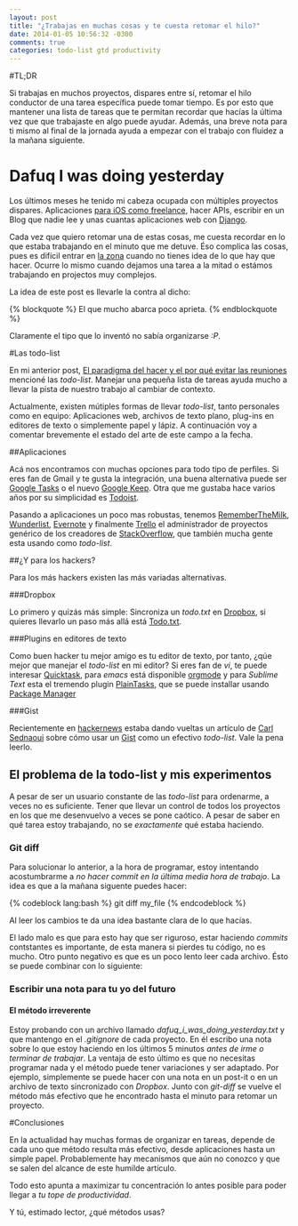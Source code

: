 ```yaml
---
layout: post
title: "¿Trabajas en muchas cosas y te cuesta retomar el hilo?"
date: 2014-01-05 10:56:32 -0300
comments: true
categories: todo-list gtd productivity
---
```


#TL;DR

Si trabajas en muchos proyectos, dispares entre sí, retomar el hilo conductor de una tarea específica puede tomar tiempo. Es por esto que mantener una lista de tareas que te permitan recordar que hacías la última vez que que trabajaste en algo puede ayudar. Además, una breve nota para ti mismo al final de la jornada ayuda a empezar con el trabajo con fluidez a la mañana siguiente.

<!--more-->

# Dafuq I was doing yesterday

Los últimos meses he tenido mi cabeza ocupada con múltiples proyectos dispares. Aplicaciones [para iOS como freelance][1], hacer APIs, escribir en un Blog que nadie lee y unas cuantas aplicaciones web con [Django][2].

[1]: https://itunes.apple.com/cl/app/siga-chile/id688969871?mt=8
[2]: https://www.djangoproject.com/

Cada vez que quiero retomar una de estas cosas, me cuesta recordar en lo que estaba trabajando en el minuto que me detuve. Éso complica las cosas, pues es difícil entrar en [la zona][3] cuando no tienes idea de lo que hay que hacer. Ocurre lo mismo cuando dejamos una tarea a la mitad o estámos trabajando en projectos muy complejos.

La idea de este post es llevarle la contra al dicho:

{% blockquote %}
El que mucho abarca poco aprieta.
{% endblockquote %}

Claramente el tipo que lo inventó no sabía organizarse *:P*.

[3]: http://en.wikipedia.org/wiki/Flow_(psychology)

#Las todo-list

En mi anterior post, [El paradigma del hacer y el por qué evitar las reuniones][4] mencioné las *todo-list*. Manejar una pequeña lista de tareas ayuda mucho a llevar la pista de nuestro trabajo al cambiar de contexto. 

[4]: /blog/2013/12/23/el-paradigma-del-hacer-y-el-por-que-evitar-las-reuniones/

Actualmente, existen mútiples formas de llevar *todo-list*, tanto personales como en equipo: Aplicaciones web, archivos de texto plano, plug-ins en editores de texto o simplemente papel y lápiz. A continuación voy a comentar brevemente el estado del arte de este campo a la fecha.

##Aplicaciones

Acá nos encontramos con muchas opciones para todo tipo de perfiles. Si eres fan de Gmail y te gusta la integración, una buena alternativa puede ser [Google Tasks][5] o el nuevo [Google Keep][20]. Otra que me gustaba hace varios años por su simplicidad es [Todoist][6].

Pasando a aplicaciones un poco mas robustas, tenemos [RememberTheMilk][7], [Wunderlist][8], [Evernote][9] y finalmente [Trello][10] el administrador de proyectos genérico de los creadores de [StackOverflow][19], que también mucha gente esta usando como *todo-list*.

[5]: https://mail.google.com/mail/help/tasks/
[6]: https://todoist.com/
[7]: http://www.rememberthemilk.com/
[8]: https://www.wunderlist.com/
[9]: https://evernote.com/
[10]: https://trello.com/
[19]: http://www.stackoverflow.com
[20]: https://drive.google.com/keep/u/0/

##¿Y para los hackers?

Para los más hackers existen las más variadas alternativas. 

###Dropbox

Lo primero y quizás más simple: Sincroniza un *todo.txt* en [Dropbox][11], si quieres llevarlo un paso más allá está [Todo.txt][12].

[11]: http://www.dropbox.com
[12]: http://todotxt.com/

###Plugins en editores de texto

Como buen hacker tu mejor amigo es tu editor de texto, por tanto, ¿qúe mejor que manejar el *todo-list* en mi editor? Si eres fan de *vi*, te puede interesar [Quicktask][13], para *emacs* está disponible [orgmode][14] y para *Sublime Text* esta el tremendo plugin [PlainTasks][15], que se puede installar usando [Package Manager][16]

[13]: http://quicktask.aaronbieber.com/
[14]: http://orgmode.org/
[15]: https://github.com/aziz/PlainTasks
[16]: https://sublime.wbond.net/

###Gist

Recientemente en [hackernews][17] estaba dando vueltas un artículo de [Carl Sednaoui][18] sobre cómo usar un [Gist][21] como un efectivo *todo-list*. Vale la pena leerlo.

[17]: https://news.ycombinator.com/
[18]: http://carlsednaoui.com/post/70299468325/the-best-to-do-list-a-private-gist
[21]: http://gist.github.com

## El problema de la todo-list y mis experimentos

A pesar de ser un usuario constante de las *todo-list* para ordenarme, a veces no es suficiente. Tener que llevar un control de todos los proyectos en los que me desenvuelvo a veces se pone caótico. A pesar de saber en qué tarea estoy trabajando, no se *exactamente* qué estaba haciendo.

### Git diff

Para solucionar lo anterior, a la hora de programar, estoy intentando acostumbrarme a *no hacer commit en la última media hora de trabajo*. La idea es que a la mañana siguente puedes hacer:

{% codeblock lang:bash %}
git diff my_file
{% endcodeblock %}

Al leer los cambios te da una idea bastante clara de lo que hacías. 

El lado malo es que para esto hay que ser riguroso, estar haciendo *commits* contstantes es importante, de esta manera si pierdes tu código, no es mucho. Otro punto negativo es que es un poco lento leer cada archivo. Ésto se puede combinar con lo siguiente:

### Escribir una nota para tu yo del futuro
#### El método irreverente

Estoy probando con un archivo llamado *dafuq_i_was_doing_yesterday.txt* y que mantengo en el *.gitignore* de cada proyecto. En él escribo una nota sobre lo que estoy haciendo en los últimos 5 minutos *antes de irme o terminar de trabajar*. La ventaja de esto último es que no necesitas programar nada y el método puede tener variaciones y ser adaptado. Por ejemplo, simplemente se puede hacer con una nota en un post-it o en un archivo de texto sincronizado con *Dropbox*. Junto con *git-diff* se vuelve el método más efectivo que he encontrado hasta el minuto para retomar un proyecto.

#Conclusiones

En la actualidad hay muchas formas de organizar en tareas, depende de cada uno que método resulta más efectivo, desde aplicaciones hasta un simple papel. Probablemente hay mecanismos que aún no conozco y que se salen del alcance de este humilde artículo.

Todo esto apunta a maximizar tu concentración lo antes posible para poder llegar a *tu tope de productividad*.

Y tú, estimado lector, ¿qué métodos usas?
